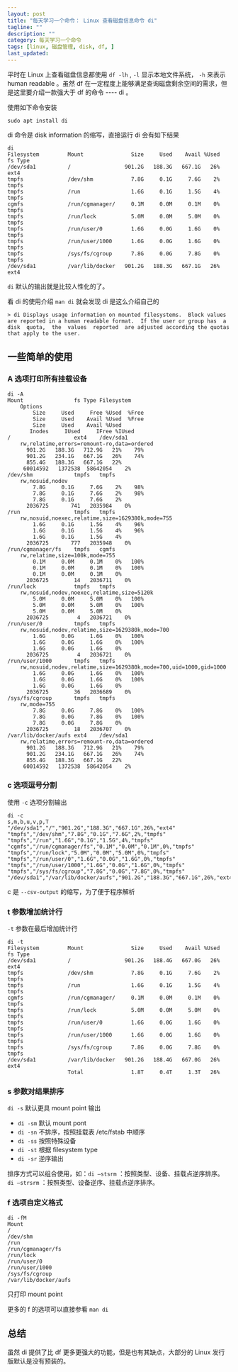 ```yaml
---
layout: post
title: "每天学习一个命令： Linux 查看磁盘信息命令 di"
tagline: ""
description: ""
category: 每天学习一个命令
tags: [linux, 磁盘管理, disk, df, ]
last_updated: 
---
```


平时在 Linux 上查看磁盘信息都使用 `df -lh` , `-l` 显示本地文件系统， `-h` 来表示 human readable 。虽然 df 在一定程度上能够满足查询磁盘剩余空间的需求，但是这里要介绍一款强大于 df 的命令 ---- di 。

使用如下命令安装

	sudo apt install di

di 命令是 disk information 的缩写，直接运行 di 会有如下结果

```
di
Filesystem         Mount               Size     Used    Avail %Used  fs Type
/dev/sda1          /                 901.2G   188.3G   667.1G   26%  ext4   
tmpfs              /dev/shm            7.8G     0.1G     7.6G    2%  tmpfs  
tmpfs              /run                1.6G     0.1G     1.5G    4%  tmpfs  
cgmfs              /run/cgmanager/     0.1M     0.0M     0.1M    0%  tmpfs  
tmpfs              /run/lock           5.0M     0.0M     5.0M    0%  tmpfs  
tmpfs              /run/user/0         1.6G     0.0G     1.6G    0%  tmpfs  
tmpfs              /run/user/1000      1.6G     0.0G     1.6G    0%  tmpfs  
tmpfs              /sys/fs/cgroup      7.8G     0.0G     7.8G    0%  tmpfs  
/dev/sda1          /var/lib/docker   901.2G   188.3G   667.1G   26%  ext4   
```

`di` 默认的输出就是比较人性化的了。

看 di 的使用介绍 `man di` 就会发现 di 是这么介绍自己的

    > di Displays usage information on mounted filesystems.  Block values are reported in a human readable format.  If the user or group has  a  disk  quota,  the  values  reported  are adjusted according the quotas that apply to the user.

## 一些简单的使用

### A 选项打印所有挂载设备

```
di -A
Mount                fs Type Filesystem 
	Options                                                           
	    Size     Used     Free %Used  %Free 
	    Size     Used    Avail %Used  %Free 
	    Size     Used    Avail %Used  
	   Inodes     IUsed     IFree %IUsed
/                    ext4    /dev/sda1  
	rw,relatime,errors=remount-ro,data=ordered                        
	  901.2G   188.3G   712.9G   21%    79%  
	  901.2G   234.1G   667.1G   26%    74%  
	  855.4G   188.3G   667.1G   22%  
	 60014592   1372538  58642054    2% 
/dev/shm             tmpfs   tmpfs      
	rw,nosuid,nodev                                                   
	    7.8G     0.1G     7.6G    2%    98%  
	    7.8G     0.1G     7.6G    2%    98%  
	    7.8G     0.1G     7.6G    2%  
	  2036725       741   2035984    0% 
/run                 tmpfs   tmpfs      
	rw,nosuid,noexec,relatime,size=1629380k,mode=755                  
	    1.6G     0.1G     1.5G    4%    96%  
	    1.6G     0.1G     1.5G    4%    96%  
	    1.6G     0.1G     1.5G    4%  
	  2036725       777   2035948    0% 
/run/cgmanager/fs    tmpfs   cgmfs      
	rw,relatime,size=100k,mode=755                                    
	    0.1M     0.0M     0.1M    0%   100%  
	    0.1M     0.0M     0.1M    0%   100%  
	    0.1M     0.0M     0.1M    0%  
	  2036725        14   2036711    0% 
/run/lock            tmpfs   tmpfs      
	rw,nosuid,nodev,noexec,relatime,size=5120k                        
	    5.0M     0.0M     5.0M    0%   100%  
	    5.0M     0.0M     5.0M    0%   100%  
	    5.0M     0.0M     5.0M    0%  
	  2036725         4   2036721    0% 
/run/user/0          tmpfs   tmpfs      
	rw,nosuid,nodev,relatime,size=1629380k,mode=700                   
	    1.6G     0.0G     1.6G    0%   100%  
	    1.6G     0.0G     1.6G    0%   100%  
	    1.6G     0.0G     1.6G    0%  
	  2036725         4   2036721    0% 
/run/user/1000       tmpfs   tmpfs      
	rw,nosuid,nodev,relatime,size=1629380k,mode=700,uid=1000,gid=1000 
	    1.6G     0.0G     1.6G    0%   100%  
	    1.6G     0.0G     1.6G    0%   100%  
	    1.6G     0.0G     1.6G    0%  
	  2036725        36   2036689    0% 
/sys/fs/cgroup       tmpfs   tmpfs      
	rw,mode=755                                                       
	    7.8G     0.0G     7.8G    0%   100%  
	    7.8G     0.0G     7.8G    0%   100%  
	    7.8G     0.0G     7.8G    0%  
	  2036725        18   2036707    0% 
/var/lib/docker/aufs ext4    /dev/sda1  
	rw,relatime,errors=remount-ro,data=ordered                        
	  901.2G   188.3G   712.9G   21%    79%  
	  901.2G   234.1G   667.1G   26%    74%  
	  855.4G   188.3G   667.1G   22%  
	 60014592   1372538  58642054    2% 
```

### c 选项逗号分割
使用 `-c` 选项分割输出

```
di -c
s,m,b,u,v,p,T
"/dev/sda1","/","901.2G","188.3G","667.1G",26%,"ext4"
"tmpfs","/dev/shm","7.8G","0.1G","7.6G",2%,"tmpfs"
"tmpfs","/run","1.6G","0.1G","1.5G",4%,"tmpfs"
"cgmfs","/run/cgmanager/fs","0.1M","0.0M","0.1M",0%,"tmpfs"
"tmpfs","/run/lock","5.0M","0.0M","5.0M",0%,"tmpfs"
"tmpfs","/run/user/0","1.6G","0.0G","1.6G",0%,"tmpfs"
"tmpfs","/run/user/1000","1.6G","0.0G","1.6G",0%,"tmpfs"
"tmpfs","/sys/fs/cgroup","7.8G","0.0G","7.8G",0%,"tmpfs"
"/dev/sda1","/var/lib/docker/aufs","901.2G","188.3G","667.1G",26%,"ext4"
```

c 是 `--csv-output` 的缩写，为了便于程序解析

### t 参数增加统计行
`-t` 参数在最后增加统计行

```
di -t
Filesystem         Mount               Size     Used    Avail %Used  fs Type
/dev/sda1          /                 901.2G   188.4G   667.0G   26%  ext4   
tmpfs              /dev/shm            7.8G     0.1G     7.6G    2%  tmpfs  
tmpfs              /run                1.6G     0.1G     1.5G    4%  tmpfs  
cgmfs              /run/cgmanager/     0.1M     0.0M     0.1M    0%  tmpfs  
tmpfs              /run/lock           5.0M     0.0M     5.0M    0%  tmpfs  
tmpfs              /run/user/0         1.6G     0.0G     1.6G    0%  tmpfs  
tmpfs              /run/user/1000      1.6G     0.0G     1.6G    0%  tmpfs  
tmpfs              /sys/fs/cgroup      7.8G     0.0G     7.8G    0%  tmpfs  
/dev/sda1          /var/lib/docker   901.2G   188.4G   667.0G   26%  ext4   
                   Total               1.8T     0.4T     1.3T   26%      
```

### s 参数对结果排序
`di -s` 默认更具 mount point 输出

- `di -sm` 默认 mount pont
- `di -sn` 不排序，按照挂载表 /etc/fstab 中顺序
- `di -ss` 按照特殊设备
- `di -st` 根据 filesystem type
- `di -sr` 逆序输出

排序方式可以组合使用，如：`di –stsrm` ：按照类型、设备、挂载点逆序排序。
`di –strsrm` ：按照类型、设备逆序、挂载点逆序排序。

### f 选项自定义格式

```
di -fM
Mount               
/                   
/dev/shm            
/run                
/run/cgmanager/fs   
/run/lock           
/run/user/0         
/run/user/1000      
/sys/fs/cgroup      
/var/lib/docker/aufs
```

只打印 mount point

更多的 f 的选项可以直接参看 `man di` 

## 总结

虽然 di 提供了比 df 更多更强大的功能，但是也有其缺点，大部分的 Linux 发行版默认是没有预装的。


